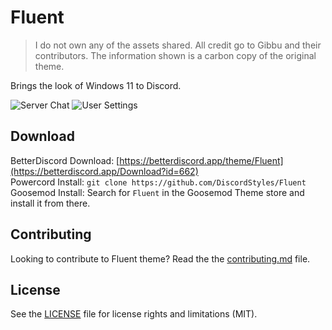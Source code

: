# Fluent

> I do not own any of the assets shared. All credit go to Gibbu and their contributors. The information shown is a carbon copy of the original theme.

Brings the look of Windows 11 to Discord.

![Server Chat](https://i.imgur.com/WasgeFy.png)
![User Settings](https://i.imgur.com/3uL8y2m.png)

## Download

BetterDiscord Download: [https://betterdiscord.app/theme/Fluent](https://betterdiscord.app/Download?id=662)  
Powercord Install: `git clone https://github.com/DiscordStyles/Fluent`  
Goosemod Install: Search for `Fluent` in the Goosemod Theme store and install it from there.

## Contributing

Looking to contribute to Fluent theme? Read the the [contributing.md](https://github.com/DiscordStyles/Fluent/blob/main/CONTRIBUTING.md) file.

## License

See the [LICENSE](https://github.com/DiscordStyles/Fluent/blob/main/LICENSE.md) file for license rights and limitations (MIT).
